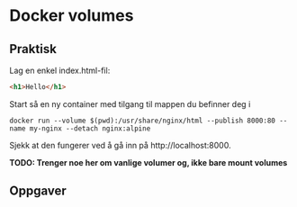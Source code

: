 # Docker volumes

## Praktisk

Lag en enkel index.html-fil:
```html
<h1>Hello</h1>
```

Start så en ny container med tilgang til mappen du befinner deg i
```
docker run --volume $(pwd):/usr/share/nginx/html --publish 8000:80 --name my-nginx --detach nginx:alpine
```

Sjekk at den fungerer ved å gå inn på http://localhost:8000.


**TODO: Trenger noe her om vanlige volumer og, ikke bare mount volumes**

## Oppgaver
